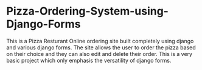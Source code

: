 # Pizza-Ordering-System-using-Django-Forms

This is a Pizza Resturant Online ordering site built completely using django and various django forms. The site allows the user to order the pizza based on their choice and they can also edit and delete their order. This is a very basic project which only emphasis the versatility of django forms.
